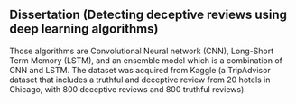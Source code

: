 ## Dissertation (Detecting deceptive reviews using deep learning algorithms)

Those algorithms are Convolutional Neural network (CNN), Long-Short Term Memory (LSTM), and an ensemble model which is a combination of CNN and LSTM. 
The dataset was acquired from Kaggle (a TripAdvisor dataset that includes a truthful and deceptive review from 20 hotels in Chicago, with 800 deceptive reviews and 800 truthful reviews).
